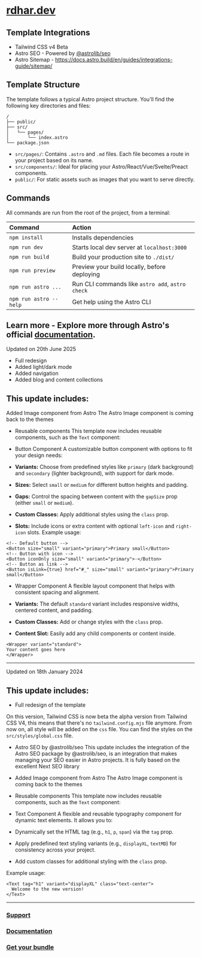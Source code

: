 # [rdhar.dev](https://rdhar.github.io/rdhar.dev/)

## Template Integrations
- Tailwind CSS v4 Beta
- Astro SEO - Powered by [@astrolib/seo](https://github.com/onwidget/astrolib/tree/main/packages/seo)
- Astro Sitemap - https://docs.astro.build/en/guides/integrations-guide/sitemap/

## Template Structure

The template follows a typical Astro project structure. You'll find the following key directories and files:


```
/
├── public/
├── src/
│   └── pages/
│       └── index.astro
└── package.json
```

- `src/pages/`: Contains `.astro` and `.md` files. Each file becomes a route in your project based on its name.
- `src/components/`: Ideal for placing your Astro/React/Vue/Svelte/Preact components.
- `public/`: For static assets such as images that you want to serve directly.

## Commands

All commands are run from the root of the project, from a terminal:

| Command                | Action                                           |
| :--------------------- | :----------------------------------------------- |
| `npm install`          | Installs dependencies                            |
| `npm run dev`          | Starts local dev server at `localhost:3000`      |
| `npm run build`        | Build your production site to `./dist/`          |
| `npm run preview`      | Preview your build locally, before deploying     |
| `npm run astro ...`    | Run CLI commands like `astro add`, `astro check` |
| `npm run astro --help` | Get help using the Astro CLI                     |

Learn more - Explore more through Astro's official [documentation](https://docs.astro.build).
------
Updated on 20th June 2025

- Full redesign
- Added light/dark mode
- Added navigation
- Added blog and content collections
## This update includes:
 Added Image component from Astro
  The Astro Image component is coming back to the themes

- Reusable components
  This template now includes reusable components, such as the `Text` component:

- Button Component
  A customizable button component with options to fit your design needs:

- **Variants:** Choose from predefined styles like `primary` (dark background) and `secondary` (lighter background), with support for dark mode.
- **Sizes:** Select `small` or `medium` for different button heights and padding.
- **Gaps:** Control the spacing between content with the `gapSize` prop (either `small` or `medium`).
- **Custom Classes:** Apply additional styles using the `class` prop.
- **Slots:** Include icons or extra content with optional `left-icon` and `right-icon` slots.
  Example usage:

```astro
<!-- Default button -->
<Button size="small" variant="primary">Primary small</Button>
<!-- Button with icon -->
<Button iconOnly size="small" variant="primary">·</Button>
<!-- Button as link -->
<Button isLink={true} href="#_" size="small" variant="primary">Primary small</Button>
```

- Wrapper Component
  A flexible layout component that helps with consistent spacing and alignment.

- **Variants:** The default `standard` variant includes responsive widths, centered content, and padding.
- **Custom Classes:** Add or change styles with the `class` prop.
- **Content Slot:** Easily add any child components or content inside.

```astro
<Wrapper variant="standard">
Your content goes here
</Wrapper>
```
------
Updated on 18th January 2024

## This update includes:
- Full redesign of the template

On this version, Tailwind CSS is now beta the alpha version from Tailwind CSS V4, this means that there's no `tailwind.config.mjs` file anymore. From now on, all style will be added on the `css` file. You can find the styles on the `src/styles/global.css` file.


- Astro SEO by @astrolib/seo
This update includes the integration of the Astro SEO package by @astrolib/seo, is an integration that makes managing your SEO easier in Astro projects. It is fully based on the excellent Next SEO library

- Added Image component from Astro
The Astro Image component is coming back to the themes

- Reusable components
This template now includes reusable components, such as the `Text` component:
- Text Component
A flexible and reusable typography component for dynamic text elements. It allows you to:

- Dynamically set the HTML tag (e.g., `h1`, `p`, `span`) via the `tag` prop.
- Apply predefined text styling variants (e.g., `displayXL`, `textMD`) for consistency across your project.
- Add custom classes for additional styling with the `class` prop.

Example usage:
```astro
<Text tag="h1" variant="displayXL" class="text-center">
  Welcome to the new version!
</Text>
```
-----

### [Support](https://lexingtonthemes.com/legal/support/)
### [Documentation](https://lexingtonthemes.com/documentation/quick-start/)
### [Get your bundle](https://lexingtonthemes.com)
